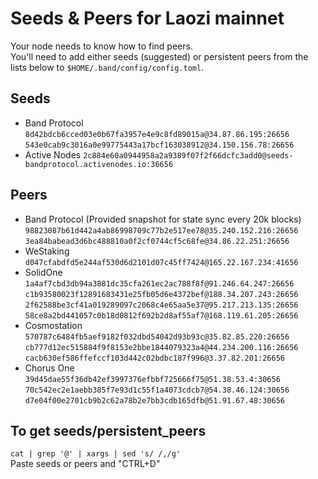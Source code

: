 # Seeds & Peers for Laozi mainnet
Your node needs to know how to find peers.  
You'll need to add either seeds (suggested) or persistent peers from the lists below to `$HOME/.band/config/config.toml`.
## Seeds
- Band Protocol  
`8d42bdcb6cced03e0b67fa3957e4e9c8fd89015a@34.87.86.195:26656`  
`543e0cab9c3016a0e99775443a17bcf163038912@34.150.156.78:26656`  
- Active Nodes
`2c884e60a0944958a2a9389f07f2f66dcfc3add0@seeds-bandprotocol.activenodes.io:36656`  

## Peers
- Band Protocol (Provided snapshot for state sync every 20k blocks) 
`98823087b61d442a4ab86998709c77b2e517ee78@35.240.152.216:26656`  
`3ea84babead3d6bc488810a0f2cf0744cf5c68fe@34.86.22.251:26656`  
- WeStaking
`d047cfabdfd5e244af530d6d2101d07c45ff7424@165.22.167.234:41656`  
- SolidOne
`1a4af7cbd3db94a3881dc35cfa261ec2ac788f8f@91.246.64.247:26656`  
`c1b93580023f12891683431e25fb05d6e4372bef@188.34.207.243:26656`  
`2f62588be3cf41a019289097c2068c4e65aa5e37@95.217.213.135:26656`  
`58ce8a2bd441057c0b18d0812f692b2d8af55af7@168.119.61.205:26656`  
- Cosmostation
`570787c6484fb5aef9182f032dbd54042d93b93c@35.82.85.220:26656`  
`cb777d12ec515884f9f8153e2bbe1844079323a4@44.234.200.116:26656`  
`cacb630ef586ffefccf103d442c02bdbc187f996@3.37.82.201:26656`  
- Chorus One
`39d45dae55f36db42ef3997376efbbf725666f75@51.38.53.4:30656`  
`70c542ec2e1aebb385f7e93d1c55f1a4073cdcb7@54.38.46.124:30656`  
`d7e04f00e2701cb9b2c62a78b2e7bb3cdb165dfb@51.91.67.48:30656`  

## To get seeds/persistent_peers
`cat | grep '@' | xargs | sed 's/ /,/g'`  
Paste seeds or peers and "CTRL+D"
